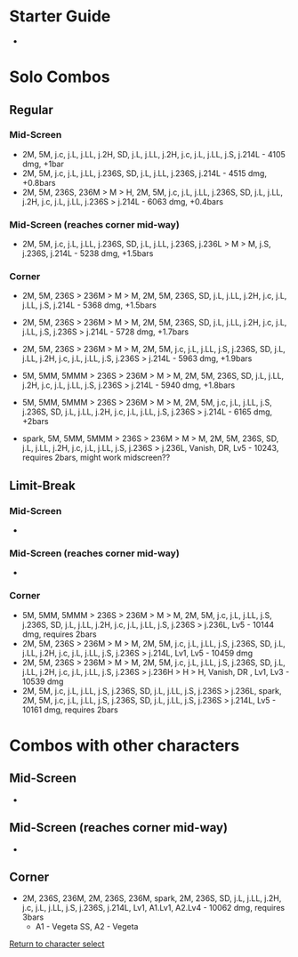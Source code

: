 # Starter Guide

- 

# Solo Combos  

## Regular

### Mid-Screen

- 2M, 5M, j.c, j.L, j.LL, j.2H, SD, j.L, j.LL, j.2H, j.c, j.L, j.LL, j.S, j.214L - 4105 dmg, +1bar
- 2M, 5M, j.c, j.L, j.LL, j.236S, SD, j.L, j.LL, j.236S, j.214L - 4515 dmg, +0.8bars
- 2M, 5M, 236S, 236M > M > H, 2M, 5M, j.c, j.L, j.LL, j.236S, SD, j.L, j.LL, j.2H, j.c, j.L, j.LL, j.236S > j.214L - 6063 dmg, +0.4bars

### Mid-Screen (reaches corner mid-way)

- 2M, 5M, j.c, j.L, j.LL, j.236S, SD, j.L, j.LL, j.236S, j.236L > M > M, j.S, j.236S, j.214L - 5238 dmg, +1.5bars 

### Corner

- 2M, 5M, 236S > 236M > M > M, 2M, 5M, 236S, SD, j.L, j.LL, j.2H, j.c, j.L, j.LL, j.S, j.214L - 5368 dmg, +1.5bars
- 2M, 5M, 236S > 236M > M > M, 2M, 5M, 236S, SD, j.L, j.LL, j.2H, j.c, j.L, j.LL, j.S, j.236S > j.214L - 5728 dmg, +1.7bars
- 2M, 5M, 236S > 236M > M > M, 2M, 5M, j.c, j.L, j.LL, j.S, j.236S, SD, j.L, j.LL, j.2H, j.c, j.L, j.LL, j.S, j.236S > j.214L - 5963 dmg, +1.9bars
- 5M, 5MM, 5MMM > 236S > 236M > M > M, 2M, 5M, 236S, SD, j.L, j.LL, j.2H, j.c, j.L, j.LL, j.S, j.236S > j.214L - 5940 dmg, +1.8bars
- 5M, 5MM, 5MMM > 236S > 236M > M > M, 2M, 5M, j.c, j.L, j.LL, j.S, j.236S, SD, j.L, j.LL, j.2H, j.c, j.L, j.LL, j.S, j.236S > j.214L - 6165 dmg, +2bars


- spark, 5M, 5MM, 5MMM > 236S > 236M > M > M, 2M, 5M, 236S, SD, j.L, j.LL, j.2H, j.c, j.L, j.LL, j.S, j.236S > j.236L, Vanish, DR, Lv5 - 10243, requires 2bars, might work midscreen??

## Limit-Break

### Mid-Screen

- 

### Mid-Screen (reaches corner mid-way)

- 

### Corner

- 5M, 5MM, 5MMM > 236S > 236M > M > M, 2M, 5M, j.c, j.L, j.LL, j.S, j.236S, SD, j.L, j.LL, j.2H, j.c, j.L, j.LL, j.S, j.236S > j.236L, Lv5 - 10144 dmg, requires 2bars
- 2M, 5M, 236S > 236M > M > M, 2M, 5M, j.c, j.L, j.LL, j.S, j.236S, SD, j.L, j.LL, j.2H, j.c, j.L, j.LL, j.S, j.236S > j.214L, Lv1, Lv5 - 10459 dmg
- 2M, 5M, 236S > 236M > M > M, 2M, 5M, j.c, j.L, j.LL, j.S, j.236S, SD, j.L, j.LL, j.2H, j.c, j.L, j.LL, j.S, j.236S > j.236H > H > H, Vanish, DR , Lv1, Lv3 - 10539 dmg
- 2M, 5M, j.c, j.L, j.LL, j.S, j.236S, SD, j.L, j.LL, j.S, j.236S > j.236L, spark, 2M, 5M, j.c, j.L, j.LL, j.S, j.236S, SD, j.L, j.LL, j.S, j.236S > j.214L, Lv5 - 10161 dmg, requires 2bars


# Combos with other characters

## Mid-Screen

- 

## Mid-Screen (reaches corner mid-way)

- 

## Corner

- 2M, 236S, 236M, 2M, 236S, 236M, spark, 2M, 236S, SD, j.L, j.LL, j.2H, j.c, j.L, j.LL, j.S, j.236S, j.214L, Lv1, A1.Lv1, A2.Lv4 - 10062 dmg, requires 3bars
  - A1 - Vegeta SS, A2 - Vegeta


[Return to character select](./index.md)  